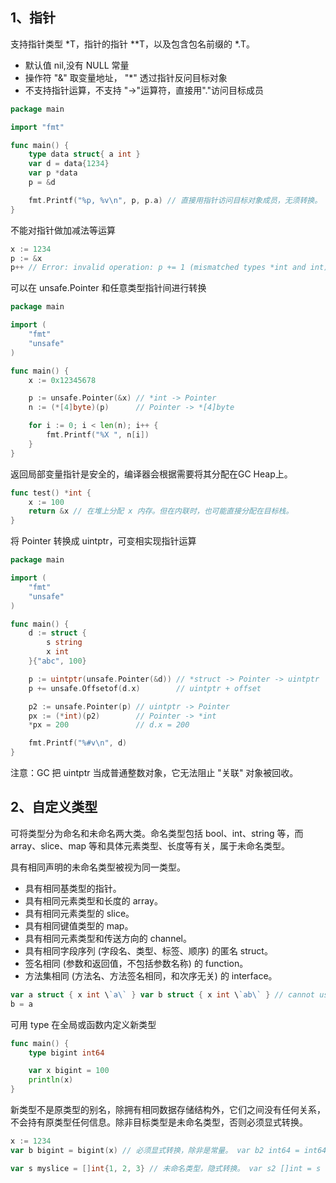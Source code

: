 ## 1、指针
支持指针类型 *T，指针的指针 **T，以及包含包名前缀的 *<package>.T。
- 默认值 nil,没有 NULL 常量
- 操作符 "&" 取变量地址， "*" 透过指针反问目标对象
- 不支持指针运算，不支持 "->"运算符，直接用"."访问目标成员

```go
package main

import "fmt"

func main() {
    type data struct{ a int }
    var d = data{1234}
    var p *data
    p = &d

    fmt.Printf("%p, %v\n", p, p.a) // 直接用指针访问目标对象成员，无须转换。
}
```

不能对指针做加减法等运算
```go
x := 1234
p := &x
p++ // Error: invalid operation: p += 1 (mismatched types *int and int)
```

可以在 unsafe.Pointer 和任意类型指针间进行转换
```go
package main

import (
    "fmt"
    "unsafe"
)

func main() {
    x := 0x12345678

    p := unsafe.Pointer(&x) // *int -> Pointer
    n := (*[4]byte)(p)      // Pointer -> *[4]byte

    for i := 0; i < len(n); i++ {
        fmt.Printf("%X ", n[i])
    }
}
```

返回局部变量指针是安全的，编译器会根据需要将其分配在GC Heap上。

```go
func test() *int {
    x := 100
    return &x // 在堆上分配 x 内存。但在内联时，也可能直接分配在目标栈。
}
```

将 Pointer 转换成 uintptr，可变相实现指针运算
```go
package main

import (
    "fmt"
    "unsafe"
)

func main() {
    d := struct {
        s string
        x int
    }{"abc", 100}

    p := uintptr(unsafe.Pointer(&d)) // *struct -> Pointer -> uintptr
    p += unsafe.Offsetof(d.x)        // uintptr + offset

    p2 := unsafe.Pointer(p) // uintptr -> Pointer
    px := (*int)(p2)        // Pointer -> *int
    *px = 200               // d.x = 200

    fmt.Printf("%#v\n", d)
}
```

注意：GC 把 uintptr 当成普通整数对象，它无法阻止 "关联" 对象被回收。

## 2、自定义类型
可将类型分为命名和未命名两大类。命名类型包括 bool、int、string 等，而 array、slice、map 等和具体元素类型、长度等有关，属于未命名类型。

具有相同声明的未命名类型被视为同一类型。

- 具有相同基类型的指针。
- 具有相同元素类型和长度的 array。
- 具有相同元素类型的 slice。
- 具有相同键值类型的 map。
- 具有相同元素类型和传送方向的 channel。
- 具有相同字段序列 (字段名、类型、标签、顺序) 的匿名 struct。
- 签名相同 (参数和返回值，不包括参数名称) 的 function。
- 方法集相同 (方法名、方法签名相同，和次序无关) 的 interface。

```go
var a struct { x int \`a\` } var b struct { x int \`ab\` } // cannot use a (type struct { x int "a"}) as type struct {x int "ab"} in assignment 
b = a

```

可用 type 在全局或函数内定义新类型
```go
func main() {
    type bigint int64

    var x bigint = 100
    println(x)
}
```

新类型不是原类型的别名，除拥有相同数据存储结构外，它们之间没有任何关系，不会持有原类型任何信息。除非目标类型是未命名类型，否则必须显式转换。

```go
x := 1234 
var b bigint = bigint(x) // 必须显式转换，除非是常量。 var b2 int64 = int64(b) 

var s myslice = []int{1, 2, 3} // 未命名类型，隐式转换。 var s2 []int = s


```